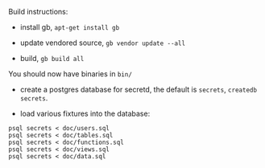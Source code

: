 
Build instructions:

- install gb, `apt-get install gb`

- update vendored source, `gb vendor update --all`

- build, `gb build all`

You should now have binaries in `bin/`

- create a postgres database for secretd, the default is `secrets`,
`createdb secrets`.

- load various fixtures into the database:

```
psql secrets < doc/users.sql
psql secrets < doc/tables.sql
psql secrets < doc/functions.sql
psql secrets < doc/views.sql
psql secrets < doc/data.sql
```
